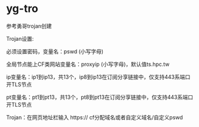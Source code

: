 # yg-tro
参考勇哥trojan创建


Trojan设置:

必须设置密码，变量名：pswd (小写字母)

全局节点能上CF类网站变量名：proxyip (小写字母)，默认值ts.hpc.tw

ip变量名：ip1到ip13，共13个，ip8到ip13在订阅分享链接中，仅支持443系端口开TLS节点

pt变量名：pt1到pt13，共13个，pt8到pt13在订阅分享链接中，仅支持443系端口开TLS节点

Trojan：在网页地址栏输入 https:// cf分配域名或者自定义域名/自定义pswd

